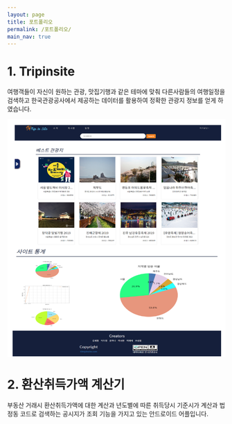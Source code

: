 ```yaml
---
layout: page
title: 포트폴리오
permalink: /포트폴리오/
main_nav: true
---
```


<h1>1. Tripinsite</h1>
<p>
여행객들이 자신이 원하는 관광, 맛집기행과 같은 테마에 맞춰 다른사람들의 여행일정을 검색하고 한국관광공사에서 제공하는 데이터를 활용하여 정확한 관광지 정보를 얻게 하였습니다.</p>
<img src="/assets/portfolio_img2.jpg" />

<h1>2. 환산취득가액 계산기</h1>

<p>부동산 거래시 환산취득가액에 대한 계산과 년도별에 따른 취득당시 기준시가 계산과 법정동 코드로 검색하는 공시지가 조회 기능을 가지고 있는 안드로이드 어플입니다. </p>
